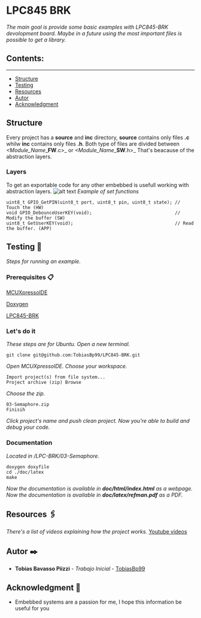 # LPC845 BRK

_The main goal is provide some basic examples with LPC845-BRK devolopment board. Maybe in a future using the most important files is possible to get a library._

## Contents:
---
- [Structure](#structure)
- [Testing](#testing)
- [Resources](#resources)
- [Autor](#autor)
- [Acknowledgment](#acknowledgment)


## Structure
Every project has a **source** and **inc** directory, **source** contains only files **.c** whilw **inc** contains only files **.h**.
Both type of files are divided between _<Module_Name__**FW**.c>_ or _<Module_Name__**SW**.h>_ That's beacause of the abstraction layers.
### Layers
To get an exportable code for any other embebbed is usefull working with abstraction layers.
![alt text](https://github.com/TobiasBp99/LPC845-BRK/blob/master/00-ImportantDocumentation/Layers.jpg)
_Example of set functions_
```
uint8_t GPIO_GetPIN(uint8_t port, uint8_t pin, uint8_t state); // Touch the (HW)
void GPIO_DebounceUserKEY(void);                               // Modify the buffer (SW)
uint8_t GetUserKEY(void);                                      // Read the buffer. (APP)
```


## Testing 🚀
_Steps for running an example._
### Prerequisites 📋
[MCUXpressoIDE](https://www.nxp.com/design/software/development-software/mcuxpresso-software-and-tools-/mcuxpresso-integrated-development-environment-ide:MCUXpresso-IDE)

[Doxygen](https://www.doxygen.nl/index.html)

[LPC845-BRK](https://www.nxp.com/products/processors-and-microcontrollers/arm-microcontrollers/general-purpose-mcus/lpc800-cortex-m0-plus-/low-cost-microcontrollers-mcus-based-on-arm-cortex-m0-plus-cores:LPC84X)

### Let's do it
_These steps are for Ubuntu. Open a new terminal._
```
git clone git@github.com:TobiasBp99/LPC845-BRK.git
```
_Open MCUXpressoIDE._
_Choose your workspace._
```
Import project(s) from file system...
Project archive (zip) Browse
```
_Choose the zip._
```
03-Semaphore.zip
Finisih
```
_Click project's name and push clean project._
_Now you're able to build and debug your code._

### Documentation
_Located in /LPC-BRK/03-Semaphore._
```
doxygen doxyfile
cd ./doc/latex
make
```
_Now the documentation is available in **doc/html/index.html** as a webpage._
_Now the documentation is available in **doc/latex/refman.pdf** as a PDF._

## Resources 🖇️
_There's a list of videos explaining how the project works._
[Youtube videos](https://www.youtube.com/playlist?list=PLcklOXEh1OBuFzwsaS9bkhSAK5Y9Cgrxb)


## Autor ✒️
* **Tobias Bavasso Piizzi** - *Trabajo Inicial* - [TobiasBp99](https://github.com/TobiasBp99)


## Acknowledgment 🎁
* Embebbed systems are a passion for me, I hope this information be useful for you

